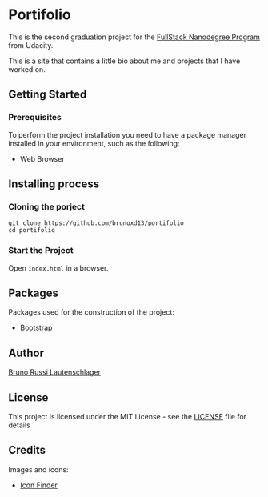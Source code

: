 # Portifolio

This is the second graduation project for the [FullStack Nanodegree Program](https://www.udacity.com/course/full-stack-web-developer-nanodegree--nd004) from Udacity.

This is a site that contains a little bio about me and projects that I have worked on.

## Getting Started

### Prerequisites

To perform the project installation you need to have a package manager installed in your environment, such as the following:

- Web Browser

## Installing process

### Cloning the porject

```
git clone https://github.com/brunoxd13/portifolio
cd portifolio
```

### Start the Project

Open `index.html` in a browser.

## Packages

Packages used for the construction of the project:

- [Bootstrap](https://getbootstrap.com/)

## Author

[Bruno Russi Lautenschlager](https://github.com/brunoxd13)

## License

This project is licensed under the MIT License - see the [LICENSE](LICENSE) file for details

## Credits

Images and icons:

- [Icon Finder](https://www.iconfinder.com)
